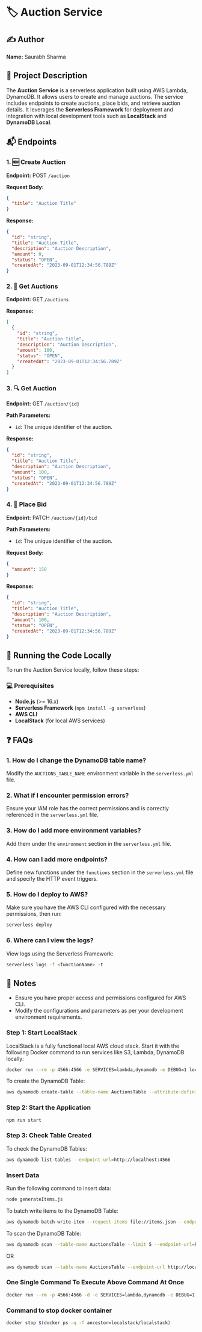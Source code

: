 # 🏷️ Auction Service

## ✍️ Author
**Name:** Saurabh Sharma

## 📜 Project Description
The **Auction Service** is a serverless application built using AWS Lambda, DynamoDB. It allows users to create and manage auctions. The service includes endpoints to create auctions, place bids, and retrieve auction details. It leverages the **Serverless Framework** for deployment and integration with local development tools such as **LocalStack** and **DynamoDB Local**.

## 📬 Endpoints

### 1. 🆕 Create Auction
**Endpoint:** POST `/auction`

**Request Body:**
```json
{
  "title": "Auction Title"
}
```

**Response:**
```json
{
  "id": "string",
  "title": "Auction Title",
  "description": "Auction Description",
  "amount": 0,
  "status": "OPEN",
  "createdAt": "2023-09-01T12:34:56.789Z"
}
```

### 2. 📄 Get Auctions
**Endpoint:** GET `/auctions`

**Response:**
```json
[
  {
    "id": "string",
    "title": "Auction Title",
    "description": "Auction Description",
    "amount": 100,
    "status": "OPEN",
    "createdAt": "2023-09-01T12:34:56.789Z"
  }
]
```

### 3. 🔍 Get Auction
**Endpoint:** GET `/auction/{id}`

**Path Parameters:**
- `id`: The unique identifier of the auction.

**Response:**
```json
{
  "id": "string",
  "title": "Auction Title",
  "description": "Auction Description",
  "amount": 100,
  "status": "OPEN",
  "createdAt": "2023-09-01T12:34:56.789Z"
}
```

### 4. 💸 Place Bid
**Endpoint:** PATCH `/auction/{id}/bid`

**Path Parameters:**
- `id`: The unique identifier of the auction.

**Request Body:**
```json
{
  "amount": 150
}
```

**Response:**
```json
{
  "id": "string",
  "title": "Auction Title",
  "description": "Auction Description",
  "amount": 100,
  "status": "OPEN",
  "createdAt": "2023-09-01T12:34:56.789Z"
}
```

## 🚀 Running the Code Locally

To run the Auction Service locally, follow these steps:

### 💻 Prerequisites
- **Node.js** (>= 16.x)
- **Serverless Framework** (`npm install -g serverless`)
- **AWS CLI**
- **LocalStack** (for local AWS services)

## ❓ FAQs

### 1. **How do I change the DynamoDB table name?**
Modify the `AUCTIONS_TABLE_NAME` environment variable in the `serverless.yml` file.

### 2. **What if I encounter permission errors?**
Ensure your IAM role has the correct permissions and is correctly referenced in the `serverless.yml` file.

### 3. **How do I add more environment variables?**
Add them under the `environment` section in the `serverless.yml` file.

### 4. **How can I add more endpoints?**
Define new functions under the `functions` section in the `serverless.yml` file and specify the HTTP event triggers.

### 5. **How do I deploy to AWS?**
Make sure you have the AWS CLI configured with the necessary permissions, then run:
```bash
serverless deploy
```

### 6. **Where can I view the logs?**
View logs using the Serverless Framework:
```bash
serverless logs -f <functionName> -t
```

## 📝 Notes
- Ensure you have proper access and permissions configured for AWS CLI.
- Modify the configurations and parameters as per your development environment requirements.

### Step 1: Start LocalStack

LocalStack is a fully functional local AWS cloud stack. Start it with the following Docker command to run services like S3, Lambda, DynamoDB locally:
```sh
docker run --rm -p 4566:4566 -e SERVICES=lambda,dynamodb -e DEBUG=1 localstack/localstack
```

To create the DynamoDB Table:
```sh
aws dynamodb create-table --table-name AuctionsTable --attribute-definitions AttributeName=id,AttributeType=S --key-schema AttributeName=id,KeyType=HASH --provisioned-throughput ReadCapacityUnits=1,WriteCapacityUnits=1 --endpoint-url http://localhost:4566
```

### Step 2: Start the Application
```sh
npm run start
```

### Step 3: Check Table Created
To check the DynamoDB Tables:
```sh
aws dynamodb list-tables --endpoint-url=http://localhost:4566
```

### Insert Data

Run the following command to insert data:
```sh
node generateItems.js
```

To batch write items to the DynamoDB Table:
```sh
aws dynamodb batch-write-item --request-items file://items.json --endpoint-url=http://localhost:4566
```

To scan the DynamoDB Table:
```sh
aws dynamodb scan --table-name AuctionsTable --limit 5 --endpoint-url=http://localhost:4566
```
OR
```sh
aws dynamodb scan --table-name AuctionsTable --endpoint-url http://localhost:4566
```

### One Single Command To Execute Above Command At Once
```sh
docker run --rm -p 4566:4566 -d -e SERVICES=lambda,dynamodb -e DEBUG=1 localstack/localstack; Start-Sleep -Seconds 10; aws dynamodb create-table --table-name AuctionsTable --attribute-definitions AttributeName=id,AttributeType=S AttributeName=status,AttributeType=S AttributeName=endDate,AttributeType=N --key-schema AttributeName=id,KeyType=HASH --global-secondary-indexes '[{\"IndexName\": \"statusAndEndDate\",\"KeySchema\":[{\"AttributeName\":\"status\",\"KeyType\":\"HASH\"},{\"AttributeName\":\"endDate\",\"KeyType\":\"RANGE\"}],\"Projection\":{\"ProjectionType\":\"ALL\"},\"ProvisionedThroughput\":{\"ReadCapacityUnits\":5,\"WriteCapacityUnits\":5}}]' --provisioned-throughput ReadCapacityUnits=5,WriteCapacityUnits=5 --endpoint-url=http://localhost:4566; Start-Sleep -Seconds 5; aws dynamodb batch-write-item --request-items file://items.json --endpoint-url=http://localhost:4566; Start-Sleep -Seconds 5; aws dynamodb scan --table-name AuctionsTable --limit 5 --endpoint-url=http://localhost:4566; Start-Sleep -Seconds 5; npm run start
```

### Command to stop docker container
```sh
docker stop $(docker ps -q -f ancestor=localstack/localstack)
```